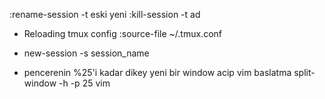 :rename-session -t eski yeni
:kill-session -t ad

* Reloading tmux config
:source-file ~/.tmux.conf

* new-session -s session_name

* pencerenin %25'i kadar dikey yeni bir window acip vim baslatma
split-window -h -p 25 vim
